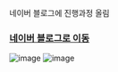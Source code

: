 네이버 블로그에 진행과정 올림


### [네이버 블로그로 이동](https://blog.naver.com/PostView.naver?blogId=fldh3369&logNo=222621074638&categoryNo=7&parentCategoryNo=0&viewDate=&currentPage=5&postListTopCurrentPage=1&from=postView&userTopListOpen=true&userTopListCount=5&userTopListManageOpen=false&userTopListCurrentPage=5)

![image](https://user-images.githubusercontent.com/90823418/175883641-a4297d5e-492e-4f2f-8acb-3f775555032e.png)
![image](https://user-images.githubusercontent.com/90823418/175883668-73121d4a-3308-4459-a106-21aea4378763.png)
